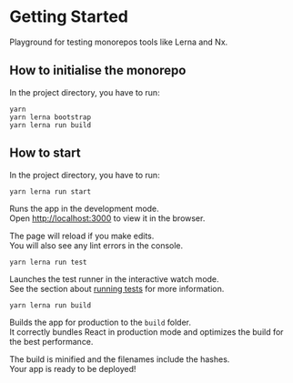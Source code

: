 # Getting Started

Playground for testing monorepos tools like Lerna and Nx.


## How to initialise the monorepo

In the project directory, you have to run:

```
yarn
yarn lerna bootstrap
yarn lerna run build
```

## How to start

In the project directory, you have to run:

```
yarn lerna run start
```

Runs the app in the development mode.\
Open [http://localhost:3000](http://localhost:3000) to view it in the browser.

The page will reload if you make edits.\
You will also see any lint errors in the console.

```
yarn lerna run test
```

Launches the test runner in the interactive watch mode.\
See the section about [running tests](https://facebook.github.io/create-react-app/docs/running-tests) for more information.

```
yarn lerna run build
```

Builds the app for production to the `build` folder.\
It correctly bundles React in production mode and optimizes the build for the best performance.

The build is minified and the filenames include the hashes.\
Your app is ready to be deployed!
